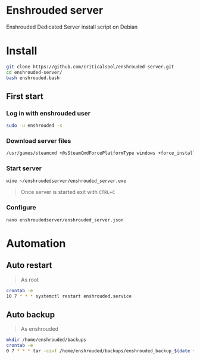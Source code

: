 # Enshrouded server
Enshrouded Dedicated Server install script on Debian

# Install
```bash
git clone https://github.com/criticalsool/enshrouded-server.git
cd enshrouded-server/
bash enshrouded.bash
```

## First start
### Log in with enshrouded user
```bash
sudo -u enshrouded -s
```
### Download server files
```bash
/usr/games/steamcmd +@sSteamCmdForcePlatformType windows +force_install_dir /home/enshrouded/enshroudedserver +login anonymous +app_update 2278520 +quit
```

### Start server
```bash
wine ~/enshroudedserver/enshrouded_server.exe
```
> Once server is started exit with `CTRL+C`

### Configure
```
nano enshroudedserver/enshrouded_server.json
```

# Automation
## Auto restart
> As root
```bash
crontab -e
10 7 * * * systemctl restart enshrouded.service
```

## Auto backup
> As enshrouded
```bash
mkdir /home/enshrouded/backups
crontab -e
0 7 * * * tar -czvf /home/enshrouded/backups/enshrouded_backup_$(date +\%Y-\%m-\%d).tar.gz -C /home/enshrouded/enshroudedserver/savegame/ .
```
